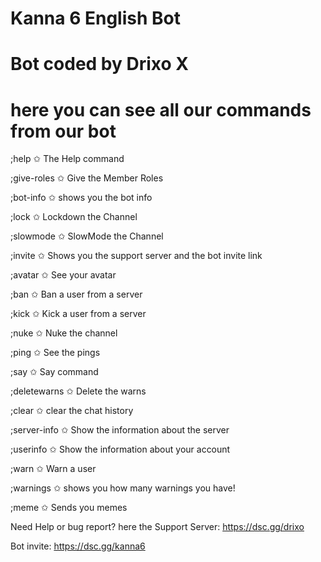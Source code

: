 # Kanna 6 English Bot
# Bot coded by Drixo X
# here you can see all our commands from our bot

;help ✩ The Help command

;give-roles ✩ Give the Member Roles

;bot-info ✩ shows you the bot info

;lock ✩ Lockdown the Channel

;slowmode ✩ SlowMode the Channel

;invite ✩ Shows you the support server and the bot invite link

;avatar ✩ See your avatar

;ban ✩ Ban a user from a server

;kick ✩ Kick a user from a server

;nuke ✩ Nuke the channel

;ping ✩ See the pings

;say ✩ Say command

;deletewarns ✩ Delete the warns

;clear ✩ clear the chat history

;server-info ✩ Show the information about the server

;userinfo ✩ Show the information about your account

;warn ✩ Warn a user

;warnings ✩ shows you how many warnings you have!

;meme ✩ Sends you memes

Need Help or bug report? here the Support Server: https://dsc.gg/drixo

Bot invite: https://dsc.gg/kanna6
